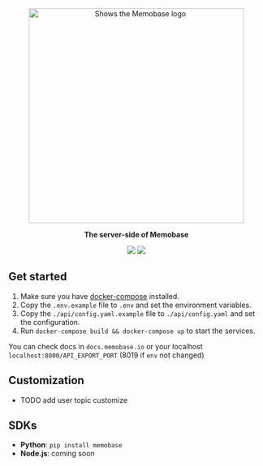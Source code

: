<div align="center">
    <a href="https://memobase.io">
    <picture>
      <source media="(prefers-color-scheme: dark)" srcset="https://assets.memodb.io/memobase-dark.svg">
      <img alt="Shows the Memobase logo" src="https://assets.memodb.io/memobase-light.svg" width="424">
    </picture>
  </a>
  <p><strong>The server-side of Memobase</strong></p>
  <p>
    <img src="https://img.shields.io/badge/docker-blue">
    <img src="https://img.shields.io/badge/version-0.0.1.dev-green">
  </p>
</div>




## Get started
1. Make sure you have [docker-compose](https://docs.docker.com/compose/install/) installed.
2. Copy the `.env.example` file to `.env` and set the environment variables.
3. Copy the `./api/config.yaml.example` file to `./api/config.yaml` and set the configuration.
4. Run `docker-compose build && docker-compose up` to start the services.

You can check docs in `docs.memobase.io` or your localhost `localhost:8000/API_EXPORT_PORT` (8019 if `env` not changed)



## Customization

- TODO add user topic customize

## SDKs

- **Python**: `pip install memobase`
- **Node.js**: coming soon
